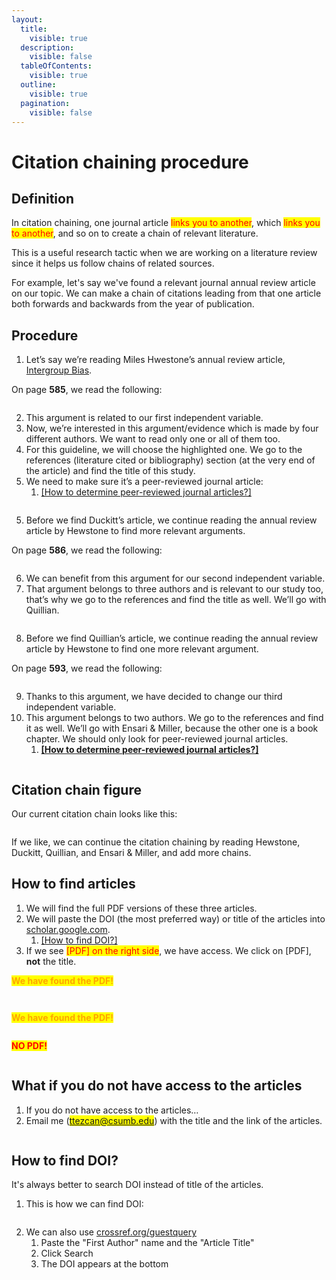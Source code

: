 ```yaml
---
layout:
  title:
    visible: true
  description:
    visible: false
  tableOfContents:
    visible: true
  outline:
    visible: true
  pagination:
    visible: false
---
```


# Citation chaining procedure

## Definition

In citation chaining, one journal article <mark style="color:red;">links you to another</mark>, which <mark style="color:red;">links you to another</mark>, and so on to create a chain of relevant literature.

This is a useful research tactic when we are working on a literature review since it helps us follow chains of related sources.

For example, let's say we've found a relevant journal annual review article on our topic. We can make a chain of citations leading from that one article both forwards and backwards from the year of publication.

## Procedure

1. Let’s say we’re reading Miles Hwestone’s annual review article, [Intergroup Bias](https://drive.google.com/open?id=1jGMCJI9NAs82EjxY-Z9xKV8VGvNh6umx\&usp=drive_fs).&#x20;

On page **585**, we read the following:

<figure><img src="https://lh7-rt.googleusercontent.com/docsz/AD_4nXcqNaiDYk-BOTlNBwl_-bTIQIzAVqY7DIGPeGuUSmZHaGQcwo4V140RBop-Mxhk-nLV8KcdXbhBMcxGjM21CZQ1Kg5a7A1MSjZkaadg5jH35Lzz33X8UMOxJ7A0E27HlisUPuXi1kKCmrpDFD9Q0bU?key=vRZgQ_2KxJIVKIPKReuFqA" alt=""><figcaption></figcaption></figure>

2. This argument is related to our first independent variable.
3. Now, we’re interested in this argument/evidence which is made by four different authors. We want to read only one or all of them too.&#x20;
4. For this guideline, we will choose the highlighted one. We go to the references (literature cited or bibliography) section (at the very end of the article) and find the title of this study.&#x20;
5. We need to make sure it’s a peer-reviewed journal article:
   1. [\[How to determine peer-reviewed journal articles?\]](https://ttezcan.gitbook.io/lect/all-lectures-and-labs/guidelines-and-rubrics/how-to-determine-peer-reviewed-journal-articles)

<figure><img src="../../.gitbook/assets/image (95).png" alt=""><figcaption></figcaption></figure>

5. Before we find Duckitt’s article, we continue reading the annual review article by Hewstone to find more relevant arguments.

On page **586**, we read the following:

<figure><img src="https://lh7-rt.googleusercontent.com/docsz/AD_4nXdOMzFujzXmg0qjC-yhnxv_8L0nFSeT2iTbhhNAAv29guvjlV9StYB9TQEXbFY91bpbavy79EKdbe1uq7fM8L8KyedpWdhsghMZfFgtDsjU2TZVyxMFEWkhMc4rgTVUGQRA-g5qXwutJyAJoA0y4J4?key=vRZgQ_2KxJIVKIPKReuFqA" alt=""><figcaption></figcaption></figure>

6. We can benefit from this argument for our second independent variable.&#x20;
7. That argument belongs to three authors and is relevant to our study too, that’s why we go to the references and find the title as well. We’ll go with Quillian.

<figure><img src="../../.gitbook/assets/image (97).png" alt=""><figcaption></figcaption></figure>

8. Before we find Quillian’s article, we continue reading the annual review article by Hewstone to find one more relevant argument.&#x20;

On page **593**, we read the following:

<figure><img src="https://lh7-rt.googleusercontent.com/docsz/AD_4nXeXah2DINQBGvegCX4KLVTucAmbRpynMVms_4asFO7lTy4rBk9WFr6oab9X1L1_LBwZJYJhtchN70VOMDeuKfVa7hp1c_ei6VBHHsYepWrX7BhlBlDvSIjLqhmUjSu1TKvir6jFRGDcqYYcAraVKEM?key=vRZgQ_2KxJIVKIPKReuFqA" alt=""><figcaption></figcaption></figure>

9. Thanks to this argument, we have decided to change our third independent variable.&#x20;
10. This argument belongs to two authors. We go to the references and find it as well. We’ll go with Ensari & Miller, because the other one is a book chapter. We should only look for peer-reviewed journal articles.&#x20;
    1. [**\[How to determine peer-reviewed journal articles?\]**](https://ttezcan.gitbook.io/lectures/all-lectures-and-labs/guidelines-and-rubrics/how-to-determine-peer-reviewed-journal-articles)

<figure><img src="../../.gitbook/assets/image (96).png" alt=""><figcaption></figcaption></figure>

## Citation chain figure

Our current citation chain looks like this:

<figure><img src="../../.gitbook/assets/image (98).png" alt=""><figcaption></figcaption></figure>

If we like, we can continue the citation chaining by reading Hewstone, Duckitt, Quillian, and Ensari & Miller, and add more chains.

## How to find articles

1. We will find the full PDF versions of these three articles.&#x20;
2. We will paste the DOI (the most preferred way) or title of the articles into [scholar.google.com](http://scholar.google.com).&#x20;
   1. [\[How to find DOI?\]](https://ttezcan.gitbook.io/lectures/all-lectures-and-labs/guidelines-and-rubrics/citation-chaining-procedure#how-to-find-doi)
3. If we see <mark style="color:red;">\[PDF] on the right side</mark>, we have access. We click on \[PDF], **not** the title.

<mark style="color:orange;">**We have found the PDF!**</mark>

<figure><img src="https://lh7-rt.googleusercontent.com/docsz/AD_4nXdazI7ZllBdPb0IlOxOewrBgTTu53N4ku48IxVR7Pc-gCKaxa8dNJtaqe0rjzN1P08NzqJQgNX0I-Q-ktTJfHrXs6xagXShSbr7-ubP_i0LQqQ3JzeE0KHPBg_2tvwsMgwl-LjU5h9-oh0IVgmm_A?key=vRZgQ_2KxJIVKIPKReuFqA" alt=""><figcaption></figcaption></figure>

<figure><img src="https://lh7-rt.googleusercontent.com/docsz/AD_4nXcLk5-MopcBM7ZpFTPshFFAsTu1xyz66H6zEv2eQwz8H5JwyYb35BkG11KXgdN4GU4N5yWM3dR5vCzMXQFmx5_Ubbs2dK-NHEOTHuXmx-n66Bibwiq1Jgkbv8jNkWMi9CfXu3qCw8Nr7GNPAuQSiIU?key=vRZgQ_2KxJIVKIPKReuFqA" alt=""><figcaption></figcaption></figure>

<mark style="color:orange;">**We have found the PDF!**</mark>

<figure><img src="https://lh7-rt.googleusercontent.com/docsz/AD_4nXeeURfOWQgb-O37pMhUuFWaVC-gQVZThVFl042CguxzBVdAimQGiDjsKdHruCzAiuZFX3u_htE8isxzfk9gFTfYrF_lz4Sbbzvka3Ri7Ztrh8ouGGrBgvtUsVmhW2LIhS6IDJDnARizOoEmPMnCQME?key=vRZgQ_2KxJIVKIPKReuFqA" alt=""><figcaption></figcaption></figure>

<mark style="color:red;">**NO PDF!**</mark>

<figure><img src="https://lh7-rt.googleusercontent.com/docsz/AD_4nXfmlJ09EXJSfAGnPbKp0H7gIZm9lApSNhoU1zCKyGnS51k4MTzotEm0ZNUN3rD5MLWfO0QBhD_Ofv5pRH7VasX4reztqA7ZTn4Zlhmm_-eXFu_n8F-Q7rsbqYsA0LBLvnv4L7A-YR8zfG9uB5mw_ug?key=vRZgQ_2KxJIVKIPKReuFqA" alt=""><figcaption></figcaption></figure>

## What if you do not have access to the articles

1. If you do not have access to the articles…&#x20;
2. Email me (<mark style="color:blue;">ttezcan@csumb.edu</mark>) with the title and the link of the articles.

<figure><img src="https://lh7-rt.googleusercontent.com/docsz/AD_4nXc8W4uYtMBQd7efekpkRrE9F4oNx-lONvkAv7Pnhp9rX_7WdxTR3NVpMW7fcgFRsToGL7pvw22gbUyzPiN7WCsWOHMAY0-m0nA5O5MNA5ROZ_ELJAfzXy-6iC8zDODVSUoHtsRNIbhPfOM4IzJSFu8?key=vRZgQ_2KxJIVKIPKReuFqA" alt=""><figcaption></figcaption></figure>

## How to find DOI?

It's always better to search DOI instead of title of the articles.

1. This is how we can find DOI:

<figure><img src="../../.gitbook/assets/image (99).png" alt=""><figcaption></figcaption></figure>

2. We can also use [crossref.org/guestquery](https://www.crossref.org/guestquery/)
   1. Paste the "First Author" name and the "Article Title"
   2. Click Search
   3. The DOI appears at the bottom

<figure><img src="../../.gitbook/assets/image.png" alt=""><figcaption></figcaption></figure>

